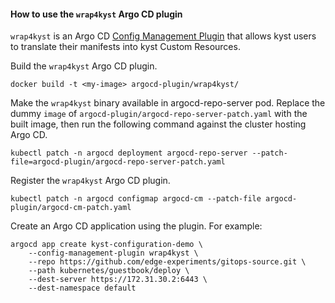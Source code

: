 #### How to use the `wrap4kyst` Argo CD plugin

`wrap4kyst` is an Argo CD [Config Management Plugin](https://argo-cd.readthedocs.io/en/stable/user-guide/config-management-plugins/) that allows kyst users to translate their manifests into kyst Custom Resources.

Build the `wrap4kyst` Argo CD plugin.
```shell
docker build -t <my-image> argocd-plugin/wrap4kyst/
```

Make the `wrap4kyst` binary available in argocd-repo-server pod.
Replace the dummy `image` of `argocd-plugin/argocd-repo-server-patch.yaml` with the built image, then run the following command against the cluster hosting Argo CD.
```shell
kubectl patch -n argocd deployment argocd-repo-server --patch-file=argocd-plugin/argocd-repo-server-patch.yaml
```

Register the `wrap4kyst` Argo CD plugin.
```shell
kubectl patch -n argocd configmap argocd-cm --patch-file argocd-plugin/argocd-cm-patch.yaml
```

Create an Argo CD application using the plugin. For example:
```shell
argocd app create kyst-configuration-demo \
    --config-management-plugin wrap4kyst \
    --repo https://github.com/edge-experiments/gitops-source.git \
    --path kubernetes/guestbook/deploy \
    --dest-server https://172.31.30.2:6443 \
    --dest-namespace default
```
